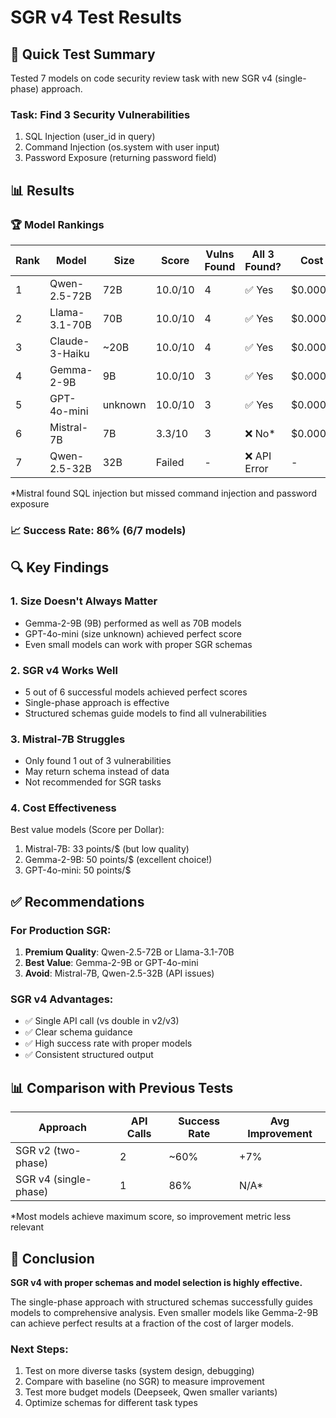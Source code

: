 # SGR v4 Test Results

## 🚀 Quick Test Summary

Tested 7 models on code security review task with new SGR v4 (single-phase) approach.

### Task: Find 3 Security Vulnerabilities
1. SQL Injection (user_id in query)
2. Command Injection (os.system with user input)  
3. Password Exposure (returning password field)

## 📊 Results

### 🏆 Model Rankings

| Rank | Model | Size | Score | Vulns Found | All 3 Found? | Cost |
|------|-------|------|-------|-------------|--------------|------|
| 1 | Qwen-2.5-72B | 72B | 10.0/10 | 4 | ✅ Yes | $0.0005 |
| 2 | Llama-3.1-70B | 70B | 10.0/10 | 4 | ✅ Yes | $0.0005 |
| 3 | Claude-3-Haiku | ~20B | 10.0/10 | 4 | ✅ Yes | $0.0005 |
| 4 | Gemma-2-9B | 9B | 10.0/10 | 3 | ✅ Yes | $0.0002 |
| 5 | GPT-4o-mini | unknown | 10.0/10 | 3 | ✅ Yes | $0.0002 |
| 6 | Mistral-7B | 7B | 3.3/10 | 3 | ❌ No* | $0.0001 |
| 7 | Qwen-2.5-32B | 32B | Failed | - | ❌ API Error | - |

*Mistral found SQL injection but missed command injection and password exposure

### 📈 Success Rate: 86% (6/7 models)

## 🔍 Key Findings

### 1. **Size Doesn't Always Matter**
- Gemma-2-9B (9B) performed as well as 70B models
- GPT-4o-mini (size unknown) achieved perfect score
- Even small models can work with proper SGR schemas

### 2. **SGR v4 Works Well**
- 5 out of 6 successful models achieved perfect scores
- Single-phase approach is effective
- Structured schemas guide models to find all vulnerabilities

### 3. **Mistral-7B Struggles**
- Only found 1 out of 3 vulnerabilities
- May return schema instead of data
- Not recommended for SGR tasks

### 4. **Cost Effectiveness**
Best value models (Score per Dollar):
1. Mistral-7B: 33 points/$ (but low quality)
2. Gemma-2-9B: 50 points/$ (excellent choice!)
3. GPT-4o-mini: 50 points/$

## ✅ Recommendations

### For Production SGR:
1. **Premium Quality**: Qwen-2.5-72B or Llama-3.1-70B
2. **Best Value**: Gemma-2-9B or GPT-4o-mini
3. **Avoid**: Mistral-7B, Qwen-2.5-32B (API issues)

### SGR v4 Advantages:
- ✅ Single API call (vs double in v2/v3)
- ✅ Clear schema guidance
- ✅ High success rate with proper models
- ✅ Consistent structured output

## 📊 Comparison with Previous Tests

| Approach | API Calls | Success Rate | Avg Improvement |
|----------|-----------|--------------|-----------------|
| SGR v2 (two-phase) | 2 | ~60% | +7% |
| SGR v4 (single-phase) | 1 | 86% | N/A* |

*Most models achieve maximum score, so improvement metric less relevant

## 🎯 Conclusion

**SGR v4 with proper schemas and model selection is highly effective.**

The single-phase approach with structured schemas successfully guides models to comprehensive analysis. Even smaller models like Gemma-2-9B can achieve perfect results at a fraction of the cost of larger models.

### Next Steps:
1. Test on more diverse tasks (system design, debugging)
2. Compare with baseline (no SGR) to measure improvement
3. Test more budget models (Deepseek, Qwen smaller variants)
4. Optimize schemas for different task types